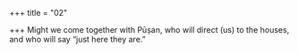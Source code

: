 +++
title = "02"

+++
Might we come together with Pūṣan, who will direct (us) to the houses, and who will say “just here they are.”